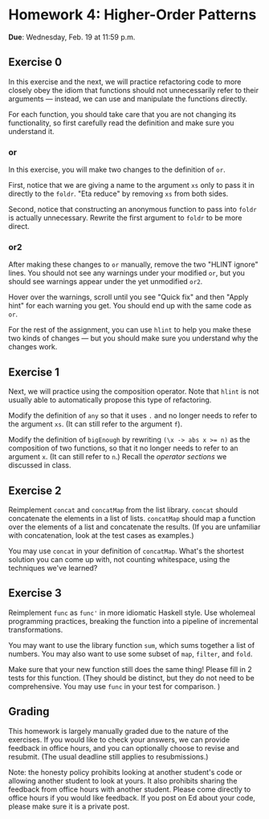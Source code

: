 # Homework 4: Higher-Order Patterns

**Due**: Wednesday, Feb. 19 at 11:59 p.m.

## Exercise 0

In this exercise and the next, we will practice refactoring code to more closely
obey the idiom that functions should not unnecessarily refer to their arguments
— instead, we can use and manipulate the functions directly.

For each function, you should take care that you are not changing its
functionality, so first carefully read the definition
and make sure you understand it.

### or

In this exercise, you will make two changes to the definition of `or`.

First, notice that we are giving a name to the argument `xs` only to pass it in
directly to the `foldr`. "Eta reduce" by removing `xs` from both sides.

Second, notice that constructing an anonymous function to pass into `foldr` is
actually unnecessary. Rewrite the first argument to `foldr` to be more direct.

### or2

After making these changes to `or` manually, remove the two "HLINT ignore"
lines. You should not see any warnings under your modified `or`, but you
should see warnings appear under the yet unmodified `or2`.

Hover over the warnings, scroll until you see "Quick fix" and then "Apply hint"
for each warning you get.
You should end up with the same code as `or`.

For the rest of the assignment, you can use `hlint` to help you make these two
kinds of changes — but you should make sure you understand why the changes work.

## Exercise 1

Next, we will practice using the composition operator. Note that `hlint` is not
usually able to automatically propose this type of refactoring.

Modify the definition of `any` so that it uses `.` and no longer needs to refer
to the argument `xs`. (It can still refer to the argument `f`).

Modify the definition of `bigEnough` by rewriting `(\x -> abs x >= n)` as the
composition of two functions, so that it no longer needs to refer to an
argument `x`. (It can still refer to `n`.) Recall the _operator sections_ we
discussed in class.

## Exercise 2

Reimplement `concat` and `concatMap` from the list library. `concat` should
concatenate the elements in a list of lists. `concatMap` should map a function
over the elements of a list and concatenate the results. (If you are
unfamiliar with concatenation, look at the test cases as examples.)

You may use `concat` in your definition of `concatMap`.
What's the shortest solution you can come up with, not counting whitespace,
using the techniques we've learned?

## Exercise 3

Reimplement `func` as `func'` in more idiomatic Haskell style. Use wholemeal
programming practices, breaking the function into a pipeline of incremental
transformations.

You may want to use the library function `sum`, which sums together a list of
numbers. You may also want to use some subset of `map`, `filter`, and `fold`.

Make sure that your new function still does the same thing! Please fill in
2 tests for this function. (They should be distinct, but they do not need
to be comprehensive. You may use `func` in your test for comparison. )

## Grading

This homework is largely manually graded due to the nature of
the exercises. If you would like to check your answers, we can provide feedback
in office hours, and you can optionally choose to revise and resubmit.
(The usual deadline still applies to resubmissions.)

Note: the honesty policy prohibits looking at another student's code or allowing
another student to look at yours. It also prohibits sharing the feedback from
office hours with another student. Please come directly to office hours if you
would like feedback. If you post on Ed about your code, please make sure it is
a private post.